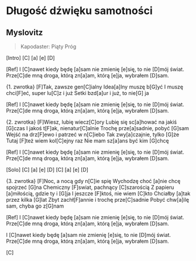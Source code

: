 # Długość dźwięku samotności
## Myslovitz
> Kapodaster: Piąty Próg


[Intro]
[C] [a] [e] [D]

[Ref]
I [C]nawet kiedy będę [a]sam
nie zmienię [e]się, to nie [D]mój świat.
Prze[C]de mną droga, którą zn[a]am,
którą [e]ja, wybrałem [D]sam.

{1. zwrotka}
[F]Tak, zawsze gen[C]ialny
Idea[a]lny muszę b[G]yć
I muszę chci[F]eć, super lu[C]z i już
Setki bzd[a]ur i już, to nie[G] ja

[Ref]
I [C]nawet kiedy będę [a]sam
nie zmienię [e]się, to nie [D]mój świat.
Prze[C]de mną droga, którą zn[a]am,
którą [e]ja, wybrałem [D]sam.

{2. zwrotka}
[F]Wiesz, lubię wiecz[C]ory
Lubię się sc[a]hować na jakiś [G]czas
I jakoś t[F]ak, nienatur[C]alnie
Trochę prze[a]sadnie, pobyć [G]sam
Wejść na drz[F]ewo i patrzeć w n[C]iebo
Tak zwy[a]czajnie, tylko [G]że
Tutaj [F]też wiem kol[C]ejny raz
Nie mam sz[a]ans być kim [G]chcę

[Ref]
I [C]nawet kiedy będę [a]sam
nie zmienię [e]się, to nie [D]mój świat.
Prze[C]de mną droga, którą zn[a]am,
którą [e]ja, wybrałem [D]sam.

[Solo]
[C] [a] [e] [D]
[C] [a] [e] [D]

{3. zwrotka}
[F]Noc, a nocą gdy n[C]ie spię
Wychodzę choć [a]nie chcę spojrzeć [G]na
Chemiczny [F]swiat, pachnący [C]szarością
Z papieru [a]miłością, gdzie ty i [G]ja
I jeszcze [F]ktoś, nie wiem [C]kto
Chciałby [a]tak przez kilka [G]lat
Zbyt zachł[F]annie i trochę prze[C]sadnie
Pobyć chw[a]ilę sam, chyba go z[G]nam

[Ref]
I [C]nawet kiedy będę [a]sam
nie zmienię [e]się, to nie [D]mój świat.
Prze[C]de mną droga, którą zn[a]am,
którą [e]ja, wybrałem [D]sam.

I [C]nawet kiedy będę [a]sam
nie zmienię [e]się, to nie [D]mój świat.
Prze[C]de mną droga, którą zn[a]am,
którą [e]ja, wybrałem [D]sam.

[C]